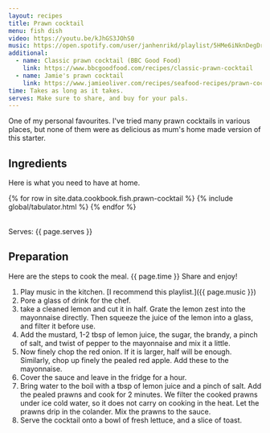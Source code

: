 ```yaml
---
layout: recipes
title: Prawn cocktail
menu: fish dish
video: https://youtu.be/kJhGS3JOhS0
music: https://open.spotify.com/user/janhenrikd/playlist/5HMe6iNknDegDrxHmTJvwf?si=_IOJt_o7RMC19a4aw1oAOQ
additional:
  - name: Classic prawn cocktail (BBC Good Food)
    link: https://www.bbcgoodfood.com/recipes/classic-prawn-cocktail
  - name: Jamie's prawn cocktail
    link: https://www.jamieoliver.com/recipes/seafood-recipes/prawn-cocktail/
time: Takes as long as it takes.
serves: Make sure to share, and buy for your pals.
---
```


One of my personal favourites. I've tried many prawn cocktails in various places, but none of them were as delicious as mum's home made version of this starter.
<!-- excerpt-end -->

## Ingredients

Here is what you need to have at home.

<table>
  {% for row  in site.data.cookbook.fish.prawn-cocktail %}
{% include global/tabulator.html %}
  {% endfor %}
</table>

Serves: {{ page.serves }}

## Preparation

Here are the steps to cook the meal. {{ page.time }} Share and enjoy!

1. Play music in the kitchen. [I recommend this playlist.]({{ page.music }})
2. Pore a glass of drink for the chef.
3. take a cleaned lemon and cut it in half. Grate the lemon zest into the mayonnaise directly. Then squeeze the juice of the lemon into a glass, and filter it before use.
4. Add the mustard, 1-2 tbsp of lemon juice, the sugar, the brandy, a pinch of salt, and twist of pepper to the mayonnaise and mix it a little.
5. Now finely chop the red onion. If it is larger, half will be enough. Similarly, chop up finely the pealed red apple. Add these to the mayonnaise.
6. Cover the sauce and leave in the fridge for a hour.
7. Bring water to the boil with a tbsp of lemon juice and a pinch of salt. Add the pealed prawns and cook for 2 minutes. We filter the cooked prawns under ice cold water, so it does not carry on cooking in the heat. Let the prawns drip in the colander. Mix the prawns to the sauce.
8. Serve the cocktail onto a bowl of fresh lettuce, and a slice of toast.